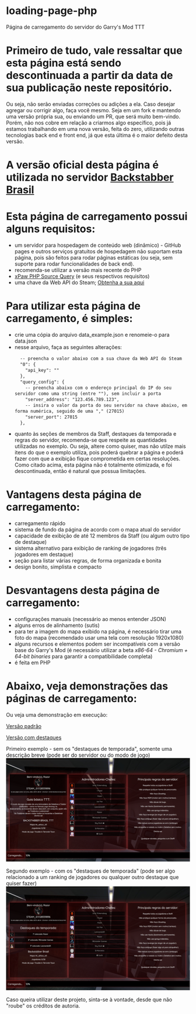 # loading-page-php
Página de carregamento do servidor do Garry's Mod TTT

# Primeiro de tudo, vale ressaltar que esta página está sendo descontinuada a partir da data de sua publicação neste repositório. 
Ou seja, não serão enviadas correções ou adições a ela. Caso desejar agregar ou corrigir algo, faça você mesmo. Seja em um fork e mantendo uma versão própria sua, ou enviando um PR, que será muito bem-vindo. Porém, não nos cobre em relação a criarmos algo específico, pois já estamos trabalhando em uma nova versão, feita do zero, utilizando outras tecnologias back end e front end, já que esta última é o maior defeito desta versão.

# A versão oficial desta página é utilizada no servidor [Backstabber Brasil](ip.fenixempire.net.br:27380)

# Esta página de carregamento possui alguns requisitos:
* um servidor para hospedagem de conteúdo web (dinâmico) - GitHub pages e outros serviços gratuitos de hospedagem não suportam esta página, pois são feitos para rodar páginas estáticas (ou seja, sem suporte para rodar funcionalidades de back end).
* recomenda-se utilizar a versão mais recente do PHP
* [xPaw PHP Source Query](https://github.com/xPaw/PHP-Source-Query) (e seus respectivos requisitos)
* uma chave da Web API do Steam; [Obtenha a sua aqui](https://steamcommunity.com/dev/apikey)

# Para utilizar esta página de carregamento, é simples:
* crie uma cópia do arquivo data_example.json e renomeie-o para data.json
* nesse arquivo, faça as seguintes alterações:
  ```
    -- preencha o valor abaixo com a sua chave da Web API do Steam
    "0": {
      "api_key": ""
    },
    "query_config": {
      -- preencha abaixo com o endereço principal do IP do seu servidor como uma string (entre ""), sem incluir a porta
      "server_address": "123.456.789.123",
      -- insira o valor da porta do seu servidor na chave abaixo, em forma numérica, seguido de uma "," (27015) 
      "server_port": 27015
    },
  ```
 * quanto às seções de membros da Staff, destaques da temporada e regras do servidor, recomenda-se que respeite as quantidades utilizadas no exemplo. Ou seja, altere como quiser, mas não utilze mais itens do que o exemplo utiliza, pois poderá quebrar a página e poderá fazer com que a exibição fique comprometida em certas resoluções. Como citado acima, esta página não é totalmente otimizada, e foi descontinuada, então é natural que possua limitações.

# Vantagens desta página de carregamento:
* carregamento rápido
* sistema de fundo da página de acordo com o mapa atual do servidor
* capacidade de exibição de até 12 membros da Staff (ou algum outro tipo de destaque)
* sistema alternativo para exibição de ranking de jogadores (três jogadores em destaque)
* seção para listar várias regras, de forma organizada e bonita
* design bonito, simplista e compacto

# Desvantagens desta página de carregamento:
* configurações manuais (necessário ao menos entender JSON)
* alguns erros de alinhamento (sutis)
* para ter a imagem do mapa exibido na página, é necessário tirar uma foto do mapa (recomendado usar uma tela com resolução 1920x1080)
* alguns recursos e elementos podem ser incompatíveis com a versão base do Garry's Mod (é necessário utilizar a beta _x86-64 - Chromium + 64-bit binaries_ para garantir a compatibilidade completa)
* é feita em PHP

# Abaixo, veja demonstrações das páginas de carregamento:

Ou veja uma demonstração em execução:

[Versão padrão](https://fenixempire.net.br/loading-page/ttt.php?steamid=76561198217385521)

[Versão com destaques](https://fenixempire.net.br/loading-page/ttt_highlights.php?steamid=76561198217385521)

Primeiro exemplo - sem os "destaques de temporada", somente uma descrição breve (pode ser do servidor ou do modo de jogo)
![](/examples/1.png)

Segundo exemplo - com os "destaques de temporada" (pode ser algo relacionado a um ranking de jogadores ou qualquer outro destaque que quiser fazer)
![](/examples/2.png)

Caso queira utilizar deste projeto, sinta-se à vontade, desde que não "roube" os créditos de autoria.
